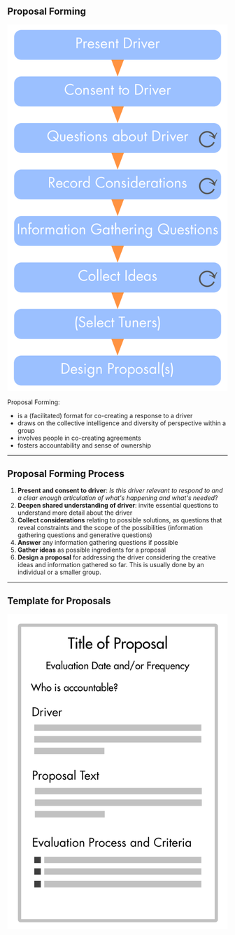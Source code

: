 ## Proposal Forming

![right,fit](img/agreements/proposal-forming-medium.png)

Proposal Forming:

* is a (facilitated) format for co-creating a response to a driver
* draws on the collective intelligence and diversity of perspective within a group
* involves people in co-creating agreements
* fosters accountability and sense of ownership

---
  
## Proposal Forming Process ##

1. **Present and consent to driver**: _Is this driver relevant to respond to and a clear enough articulation of what's happening and what's needed_?
2. **Deepen shared understanding of driver**: invite essential questions to understand more detail about the driver
3. **Collect considerations** relating to possible solutions, as questions that reveal constraints and the scope of the possibilities (information gathering questions and generative questions)
4. **Answer** any information gathering questions if possible
5. **Gather ideas** as possible ingredients for a proposal
6. **Design a proposal** for addressing the driver considering the creative ideas and information gathered so far. This is usually done by an individual or a smaller group.
  
---

## Template for Proposals 


![right,fit](img/agreements/proposal-template.png)

